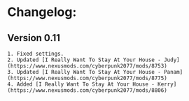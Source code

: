   # Changelog:

  ## Version 0.11
    1. Fixed settings.
    2. Updated [I Really Want To Stay At Your House - Judy](https://www.nexusmods.com/cyberpunk2077/mods/8753)
    3. Updated [I Really Want To Stay At Your House - Panam](https://www.nexusmods.com/cyberpunk2077/mods/8775)
    4. Added [I Really Want To Stay At Your House - Kerry](https://www.nexusmods.com/cyberpunk2077/mods/8806)

